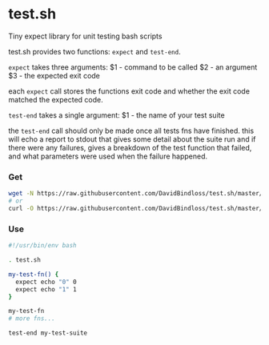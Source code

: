 # test.sh
Tiny expect library for unit testing bash scripts

test.sh provides two functions: `expect` and `test-end`.

`expect` takes three arguments:
$1 - command to be called
$2 - an argument
$3 - the expected exit code

each `expect` call stores the functions exit code and whether the exit code matched the expected code.

`test-end` takes a single argument:
$1 - the name of your test suite

the `test-end` call should only be made once all tests fns have finished. 
this will echo a report to stdout that gives some detail about the suite run
and if there were any failures, gives a breakdown of the test function that
failed, and what parameters were used when the failure happened.

### Get
```bash
wget -N https://raw.githubusercontent.com/DavidBindloss/test.sh/master/test.sh
# or
curl -O https://raw.githubusercontent.com/DavidBindloss/test.sh/master/test.sh
```

### Use
```bash
#!/usr/bin/env bash

. test.sh

my-test-fn() {
  expect echo "0" 0
  expect echo "1" 1
}

my-test-fn
# more fns...

test-end my-test-suite

```

